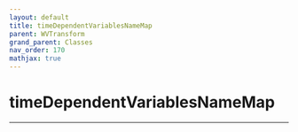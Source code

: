 ```yaml
---
layout: default
title: timeDependentVariablesNameMap
parent: WVTransform
grand_parent: Classes
nav_order: 170
mathjax: true
---
```


#  timeDependentVariablesNameMap




---

